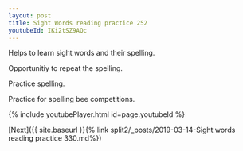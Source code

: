 ```yaml
---
layout: post
title: Sight Words reading practice 252
youtubeId: IKi2tSZ9AQc
---
```

 
 
Helps to learn sight words and their spelling.

Opportunitiy to repeat the spelling. 

Practice spelling. 
 
Practice for spelling bee competitions. 
 
{% include youtubePlayer.html id=page.youtubeId %}
 
 

[Next]({{ site.baseurl }}{% link  split2/_posts/2019-03-14-Sight words reading practice 330.md%})
 
